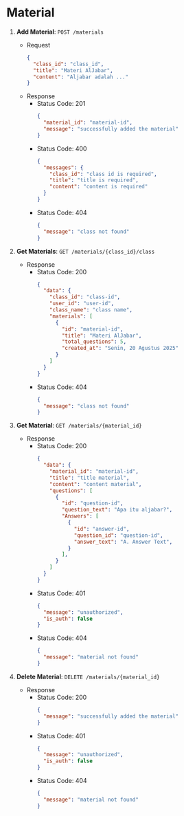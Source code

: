 # Material

1. **Add Material**: ```POST /materials```
    - Request
      ```json
      {
        "class_id": "class_id",
        "title": "Materi AlJabar",
        "content": "Aljabar adalah ..."
      }
      ```
    - Response
      - Status Code: 201
        ```json
        {
          "material_id": "material-id",
          "message": "successfully added the material"
        }
        ```
      - Status Code: 400
        ```json
        {
          "messages": {
            "class_id": "class id is required",
            "title": "title is required",
            "content": "content is required"
          }
        }
        ```
      - Status Code: 404
        ```json
        {
          "message": "class not found"
        }
        ```

2. **Get Materials**: ```GET /materials/{class_id}/class```
    - Response
      - Status Code: 200
        ```json
        {
          "data": {
            "class_id": "class-id",
            "user_id": "user-id",
            "class_name": "class name",
            "materials": [
              {
                "id": "material-id",
                "title": "Materi AlJabar",
                "total_questions": 5,
                "created_at": "Senin, 20 Agustus 2025"
              }
            ]
          }
        }
        ```
      - Status Code: 404
        ```json
        {
          "message": "class not found"
        }
        ```
      
3. **Get Material**: ```GET /materials/{material_id}```
    - Response
      - Status Code: 200
        ```json
        {
          "data": {
            "material_id": "material-id",
            "title": "title material",
            "content": "content material",
            "questions": [
              {
                "id": "question-id",
                "question_text": "Apa itu aljabar?",
                "Answers": [
                  {
                    "id": "answer-id",
                    "question_id": "question-id",
                    "answer_text": "A. Answer Text",
                  }
                ],
              }
            ]
          }
        }
        ```
      - Status Code: 401
        ```json
        {
          "message": "unauthorized",
          "is_auth": false
        }
        ```
      - Status Code: 404
        ```json
        {
          "message": "material not found"
        }
        ```

4. **Delete Material**: ```DELETE /materials/{material_id}```
    - Response
      - Status Code: 200
        ```json
        {
          "message": "successfully added the material"
        }
        ```
      - Status Code: 401
        ```json
        {
          "message": "unauthorized",
          "is_auth": false
        }
        ```
      - Status Code: 404
        ```json
        {
          "message": "material not found"
        }
        ```